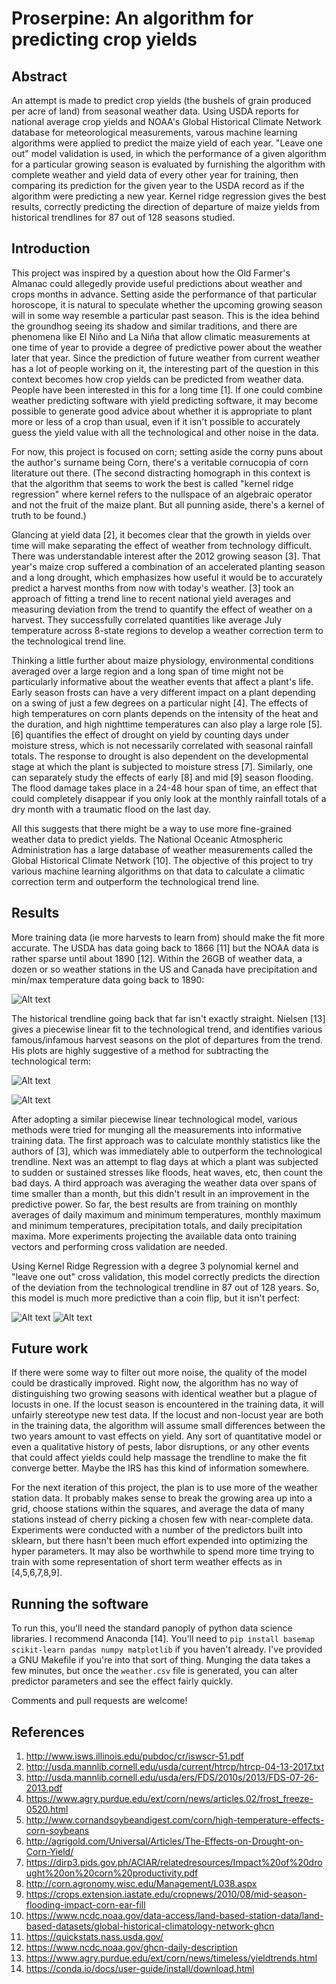 # Proserpine: An algorithm for predicting crop yields #

## Abstract ##
An attempt is made to predict crop yields (the bushels of grain produced per acre of land) from seasonal weather data. Using USDA reports for national average crop yields and NOAA's Global Historical Climate Network database for meteorological measurements, varous machine learning algorithms were applied to predict the maize yield of each year. "Leave one out" model validation is used, in which the performance of a given algorithm for a particular growing season is evaluated by furnishing the algorithm with complete weather and yield data of every other year for training, then comparing its prediction for the given year to the USDA record as if the algorithm were predicting a new year. Kernel ridge regression gives the best results, correctly predicting the direction of departure of maize yields from historical trendlines for 87 out of 128 seasons studied.


## Introduction ##
This project was inspired by a question about how the Old Farmer's Almanac could allegedly provide useful predictions about weather and crops months in advance. Setting aside the performance of that particular horoscope, it is natural to speculate whether the upcoming growing season will in some way resemble a particular past season. This is the idea behind the groundhog seeing its shadow and similar traditions, and there are phenomena like El Niño and La Niña that allow climatic measurements at one time of year to provide a degree of predictive power about the weather later that year. Since the prediction of future weather from current weather has a lot of people working on it, the interesting part of the question in this context becomes how crop yields can be predicted from weather data. People have been interested in this for a long time [1]. If one could combine weather predicting software with yield predicting software, it may become possible to generate good advice about whether it is appropriate to plant more or less of a crop than usual, even if it isn't possible to accurately guess the yield value with all the technological and other noise in the data.

For now, this project is focused on corn; setting aside the corny puns about the author's surname being Corn, there's a veritable cornucopia of corn literature out there. (The second distracting homograph in this context is that the algorithm that seems to work the best is called "kernel ridge regression" where kernel refers to the nullspace of an algebraic operator and not the fruit of the maize plant. But all punning aside, there's a kernel of truth to be found.)

Glancing at yield data [2], it becomes clear that the growth in yields over time will make separating the effect of weather from technology difficult. There was understandable interest after the 2012 growing season [3]. That year's maize crop suffered a combination of an accelerated planting season and a long drought, which emphasizes how useful it would be to accurately predict a harvest months from now with today's weather. [3] took an approach of fitting a trend line to recent national yield averages and measuring deviation from the trend to quantify the effect of weather on a harvest. They successfully correlated quantities like average July temperature across 8-state regions to develop a weather correction term to the technological trend line.

Thinking a little further about maize physiology, environmental conditions averaged over a large region and a long span of time might not be particularly informative about the weather events that affect a plant's life. Early season frosts can have a very different impact on a plant depending on a swing of just a few degrees on a particular night [4]. The effects of high temperatures on corn plants depends on the intensity of the heat and the duration, and high nighttime temperatures can also play a large role [5]. [6] quantifies the effect of drought on yield by counting days under moisture stress, which is not necessarily correlated with seasonal rainfall totals. The response to drought is also dependent on the developmental stage at which the plant is subjected to moisture stress [7]. Similarly, one can separately study the effects of early [8] and mid [9] season flooding. The flood damage takes place in a 24-48 hour span of time, an effect that could completely disappear if you only look at the monthly rainfall totals of a dry month with a traumatic flood on the last day.

All this suggests that there might be a way to use more fine-grained weather data to predict yields. The National Oceanic Atmospheric Administration has a large database of weather measurements called the Global Historical Climate Network [10]. The objective of this project to try various machine learning algorithms on that data to calculate a climatic correction term and outperform the technological trend line.


## Results ##
More training data (ie more harvests to learn from) should make the fit more accurate. The USDA has data going back to 1866 [11] but the NOAA data is rather sparse until about 1890 [12]. Within the 26GB of weather data, a dozen or so weather stations in the US and Canada have precipitation and min/max temperature data going back to 1890:

![Alt text](images/stations.png?raw=true "Stations")

The historical trendline going back that far isn't exactly straight. Nielsen [13] gives a piecewise linear fit to the technological trend, and identifies various famous/infamous harvest seasons on the plot of departures from the trend. His plots are highly suggestive of a method for subtracting the technological term:

![Alt text](images/CornYieldTrend_US.gif?raw=true "Source: RL Nielsen")

![Alt text](images/CornYieldDep_US.gif?raw=true "Source: RL Nielsen")

After adopting a similar piecewise linear technological model, various methods were tried for munging all the measurements into informative training data. The first approach was to calculate monthly statistics like the authors of [3], which was immediately able to outperform the technological trendline. Next was an attempt to flag days at which a plant was subjected to sudden or sustained stresses like floods, heat waves, etc, then count the bad days. A third approach was averaging the weather data over spans of time smaller than a month, but this didn't result in an improvement in the predictive power. So far, the best results are from training on monthly averages of daily maximum and minimum temperatures, monthly maximum and minimum temperatures, precipitation totals, and daily precipitation maxima. More experiments projecting the available data onto training vectors and performing cross validation are needed.

Using Kernel Ridge Regression with a degree 3 polynomial kernel and "leave one out" cross validation, this model correctly predicts the direction of the deviation from the technological trendline in 87 out of 128 years. So, this model is much more predictive than a coin flip, but it isn't perfect:

![Alt text](images/departures.png "Predicted technological trend departures")
![Alt text](images/yields.png "Predicted yields")


## Future work ##
If there were some way to filter out more noise, the quality of the model could be drastically improved. Right now, the algorithm has no way of distinguishing two growing seasons with identical weather but a plague of locusts in one. If the locust season is encountered in the training data, it will unfairly stereotype new test data. If the locust and non-locust year are both in the training data, the algorithm will assume small differences between the two years amount to vast effects on yield. Any sort of quantitative model or even a qualitative history of pests, labor disruptions, or any other events that could affect yields could help massage the trendline to make the fit converge better. Maybe the IRS has this kind of information somewhere.

For the next iteration of this project, the plan is to use more of the weather station data. It probably makes sense to break the growing area up into a grid, choose stations within the squares, and average the data of many stations instead of cherry picking a chosen few with near-complete data. Experiments were conducted with a number of the predictors built into sklearn, but there hasn't been much effort expended into optimizing the hyper parameters. It may also be worthwhile to spend more time trying to train with some representation of short term weather effects as in [4,5,6,7,8,9].

## Running the software ##
To run this, you'll need the standard panoply of python data science libraries. I recommend Anaconda [14]. You'll need to `pip install basemap scikit-learn pandas numpy matplotlib` if you haven't already. I've provided a GNU Makefile if you're into that sort of thing. Munging the data takes a few minutes, but once the `weather.csv` file is generated, you can alter predictor parameters and see the effect fairly quickly.

Comments and pull requests are welcome!


## References ##
1. http://www.isws.illinois.edu/pubdoc/cr/iswscr-51.pdf
2. http://usda.mannlib.cornell.edu/usda/current/htrcp/htrcp-04-13-2017.txt
3. http://usda.mannlib.cornell.edu/usda/ers/FDS/2010s/2013/FDS-07-26-2013.pdf
4. https://www.agry.purdue.edu/ext/corn/news/articles.02/frost_freeze-0520.html
5. http://www.cornandsoybeandigest.com/corn/high-temperature-effects-corn-soybeans
6. http://agrigold.com/Universal/Articles/The-Effects-on-Drought-on-Corn-Yield/
7. https://dirp3.pids.gov.ph/ACIAR/relatedresources/Impact%20of%20drought%20on%20corn%20productivity.pdf
8. http://corn.agronomy.wisc.edu/Management/L038.aspx
9. https://crops.extension.iastate.edu/cropnews/2010/08/mid-season-flooding-impact-corn-ear-fill
10. https://www.ncdc.noaa.gov/data-access/land-based-station-data/land-based-datasets/global-historical-climatology-network-ghcn
11. https://quickstats.nass.usda.gov/
12. https://www.ncdc.noaa.gov/ghcn-daily-description
13. https://www.agry.purdue.edu/ext/corn/news/timeless/yieldtrends.html
14. https://conda.io/docs/user-guide/install/download.html
